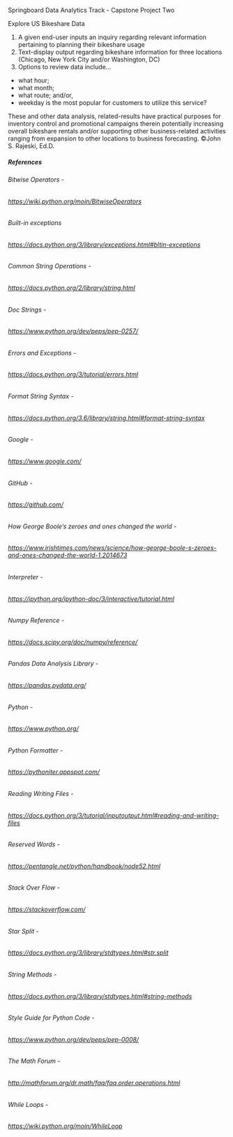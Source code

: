 Springboard Data Analytics Track - Capstone Project Two

Explore US Bikeshare Data 

1) A given end-user inputs an inquiry regarding relevant information pertaining to planning their bikeshare usage
2) Text-display output regarding bikeshare information for three locations (Chicago, New York City and/or Washington, DC)
3) Options to review data include... 
- what hour; 
- what month; 
- what route; and/or, 
- weekday is the most popular for customers to utilize this service? 

These and other data analysis, related-results have practical purposes for inventory control and promotional campaigns 
therein potentially increasing overall bikeshare rentals and/or supporting other business-related activities ranging from 
expansion to other locations to business forecasting. ©John S. Rajeski, Ed.D.

##### References 

###### Bitwise Operators -

###### https://wiki.python.org/moin/BitwiseOperators

###### Built-in exceptions

###### https://docs.python.org/3/library/exceptions.html#bltin-exceptions

###### Common String Operations -

###### https://docs.python.org/2/library/string.html

###### Doc Strings -

###### https://www.python.org/dev/peps/pep-0257/

###### Errors and Exceptions -

###### https://docs.python.org/3/tutorial/errors.html

###### Format String Syntax -

###### https://docs.python.org/3.6/library/string.html#format-string-syntax

###### Google -

###### https://www.google.com/

###### GitHub -

###### https://github.com/

###### How George Boole’s zeroes and ones changed the world -

###### https://www.irishtimes.com/news/science/how-george-boole-s-zeroes-and-ones-changed-the-world-1.2014673

###### Interpreter -

###### https://ipython.org/ipython-doc/3/interactive/tutorial.html

###### Numpy Reference -

###### https://docs.scipy.org/doc/numpy/reference/

###### Pandas Data Analysis Library -

###### https://pandas.pydata.org/

###### Python -

###### https://www.python.org/

###### Python Formatter -

###### https://pythoniter.appspot.com/

###### Reading Writing Files -

###### https://docs.python.org/3/tutorial/inputoutput.html#reading-and-writing-files

###### Reserved Words -

###### https://pentangle.net/python/handbook/node52.html

###### Stack Over Flow -

###### https://stackoverflow.com/

###### Star Split -

###### https://docs.python.org/3/library/stdtypes.html#str.split

###### String Methods -

###### https://docs.python.org/3/library/stdtypes.html#string-methods

###### Style Guide for Python Code -

###### https://www.python.org/dev/peps/pep-0008/

###### The Math Forum -

###### http://mathforum.org/dr.math/faq/faq.order.operations.html

###### While Loops -

###### https://wiki.python.org/moin/WhileLoop
